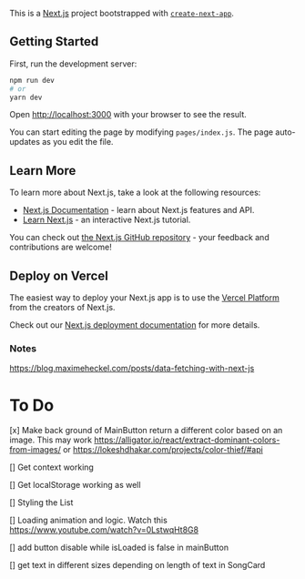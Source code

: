 This is a [Next.js](https://nextjs.org/) project bootstrapped with [`create-next-app`](https://github.com/vercel/next.js/tree/canary/packages/create-next-app).

## Getting Started

First, run the development server:

```bash
npm run dev
# or
yarn dev
```

Open [http://localhost:3000](http://localhost:3000) with your browser to see the result.

You can start editing the page by modifying `pages/index.js`. The page auto-updates as you edit the file.

## Learn More

To learn more about Next.js, take a look at the following resources:

- [Next.js Documentation](https://nextjs.org/docs) - learn about Next.js features and API.
- [Learn Next.js](https://nextjs.org/learn) - an interactive Next.js tutorial.

You can check out [the Next.js GitHub repository](https://github.com/vercel/next.js/) - your feedback and contributions are welcome!

## Deploy on Vercel

The easiest way to deploy your Next.js app is to use the [Vercel Platform](https://vercel.com/import?utm_medium=default-template&filter=next.js&utm_source=create-next-app&utm_campaign=create-next-app-readme) from the creators of Next.js.

Check out our [Next.js deployment documentation](https://nextjs.org/docs/deployment) for more details.


### Notes
https://blog.maximeheckel.com/posts/data-fetching-with-next-js


# To Do

[x] Make back ground of MainButton return a different color based on an image. This may work https://alligator.io/react/extract-dominant-colors-from-images/ or https://lokeshdhakar.com/projects/color-thief/#api

[] Get context working

[] Get localStorage working as well

[] Styling the List

[] Loading animation and logic. Watch this https://www.youtube.com/watch?v=0LstwqHt8G8

[] add button disable while isLoaded is false in mainButton

[] get text in different sizes depending on length of text in SongCard
